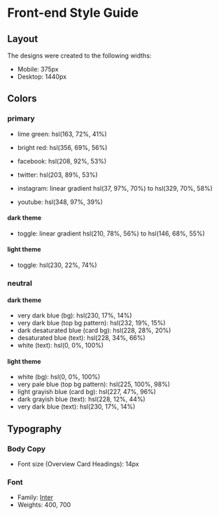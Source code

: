 # Front-end Style Guide

## Layout

The designs were created to the following widths:

- Mobile: 375px
- Desktop: 1440px

## Colors

### primary

- lime green: hsl(163, 72%, 41%)
- bright red: hsl(356, 69%, 56%)

- facebook: hsl(208, 92%, 53%)
- twitter: hsl(203, 89%, 53%)
- instagram: linear gradient hsl(37, 97%, 70%) to hsl(329, 70%, 58%)
- youtube: hsl(348, 97%, 39%)

#### dark theme

- toggle: linear gradient hsl(210, 78%, 56%) to hsl(146, 68%, 55%)

#### light theme

- toggle: hsl(230, 22%, 74%)

### neutral

#### dark theme

- very dark blue (bg): hsl(230, 17%, 14%)
- very dark blue (top bg pattern): hsl(232, 19%, 15%)
- dark desaturated blue (card bg): hsl(228, 28%, 20%)
- desaturated blue (text): hsl(228, 34%, 66%)
- white (text): hsl(0, 0%, 100%)

#### light theme

- white (bg): hsl(0, 0%, 100%)
- very pale blue (top bg pattern): hsl(225, 100%, 98%)
- light grayish blue (card bg): hsl(227, 47%, 96%)
- dark grayish blue (text): hsl(228, 12%, 44%)
- very dark blue (text): hsl(230, 17%, 14%)

## Typography

### Body Copy

- Font size (Overview Card Headings): 14px

### Font

- Family: [Inter](https://fonts.google.com/specimen/Inter)
- Weights: 400, 700
